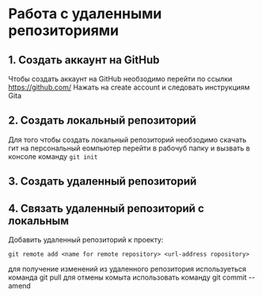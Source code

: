 #  Работа с удаленными репозиториями 
## 1. Создать аккаунт на GitHub

Чтобы создать аккаунт на GitHub  необзодимо перейти по ссылки https://github.com/
Нажать на create account  и следовать инструкциям  Gita
## 2. Создать локальный репозиторий
Для того чтобы создать локальный репозиторий необзодимо скачать гит на персональный еомпьютер 
перейти в рабочуб папку и вызвать в консоле команду 
`git init`
## 3. Создать удаленный репозиторий
## 4. Связать удаленный репозиторий с локальным
   Добавить удаленный репозиторий к проекту:
   ```
   git remote add <name for remote repository> <url-address ropository>
   ```
для получение изменений из удаленного репозитория используеться команда git pull для отмены комыта использовать команду git commit --amend

